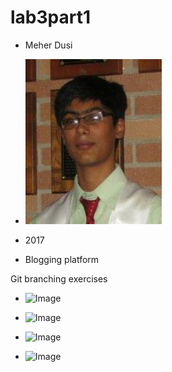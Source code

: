 # lab3part1

* Meher Dusi

* ![Image](assets/me.jpg)

* 2017

* Blogging platform

Git branching exercises

* ![Image](assets/gitbranch1.jpg)

* ![Image](assets/gitbranch2.jpg)

* ![Image](assets/gitbranch3.jpg)

* ![Image](assets/gitbranch4.jpg)

